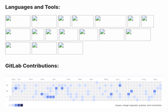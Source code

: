 
<h3 align="left">Languages and Tools:</h3>
<p align="left">
  <img src="https://www.vectorlogo.zone/logos/python/python-ar21.svg" width="80" height="40"/>
  <img src="https://www.vectorlogo.zone/logos/gnu_bash/gnu_bash-ar21.svg" width="80" height="40"/>
  <img src="https://www.vectorlogo.zone/logos/pocoo_flask/pocoo_flask-icon.svg" width="40" height="40"/>
  <img src="https://www.vectorlogo.zone/logos/getbootstrap/getbootstrap-ar21.svg" width="70" height="40"/>
  <img src="https://www.vectorlogo.zone/logos/mysql/mysql-horizontal.svg" width="100" height="40"/>
  <img src="https://cdn.jsdelivr.net/gh/devicons/devicon/icons/sqlalchemy/sqlalchemy-original.svg" width="40" height="40"/>
  <img src="https://www.vectorlogo.zone/logos/docker/docker-official.svg" width="40" height="40"/>
  <img src="https://www.vectorlogo.zone/logos/amazon_aws/amazon_aws-ar21.svg" width="80" height="40"/>
  <img src="https://cdn.jsdelivr.net/gh/devicons/devicon/icons/pandas/pandas-original.svg" width="40" height="40"/>
  <img src="https://cdn.jsdelivr.net/gh/devicons/devicon/icons/pytorch/pytorch-plain-wordmark.svg" width="40" height="40"/>
  <img src="https://www.vectorlogo.zone/logos/apache_kafka/apache_kafka-ar21.svg" width="60" height="40"/>
  <img src="https://www.vectorlogo.zone/logos/apache_spark/apache_spark-ar21.svg" width="60" height="40"/>
  <img src="https://www.vectorlogo.zone/logos/apache_cassandra/apache_cassandra-ar21.svg" width="80" height="40"/>
  <img src="https://www.vectorlogo.zone/logos/rabbitmq/rabbitmq-ar21.svg" width="80" height="40"/>
  <img src="https://www.vectorlogo.zone/logos/influxdata/influxdata-ar21.svg" width="80" height="40"/>
  <img src="https://www.vectorlogo.zone/logos/gitlab/gitlab-ar21.svg" width="80" height="40"/>
  <img src="https://www.vectorlogo.zone/logos/linux/linux-ar21.svg" width="80" height="40"/>
</p>

<h3 align="left">GitLab Contributions:</h3>
<p align="center">
  <img src="contribution.png"/>
</p>

